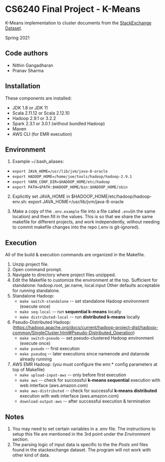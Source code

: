 # CS6240 Final Project - K-Means
K-Means implementation to cluster documents from the [StackExchange Dataset](https://archive.org/details/stackexchange).

Spring 2021

Code authors
-----------
 - Nithin Gangadharan
 - Pranav Sharma

Installation
------------
These components are installed:
- JDK 1.8 or JDK 11
- Scala 2.11.12 or Scala 2.12.10
- Hadoop 2.9.1 or 3.2.2
- Spark 2.3.1 or 3.0.1 (without bundled Hadoop)
- Maven
- AWS CLI (for EMR execution)

Environment
-----------
1) Example ~/.bash_aliases:

- `export JAVA_HOME=/usr/lib/jvm/java-8-oracle`
- `export HADOOP_HOME=/home/joe/tools/hadoop/hadoop-2.9.1`
- `export YARN_CONF_DIR=$HADOOP_HOME/etc/hadoop`
- `export PATH=$PATH:$HADOOP_HOME/bin:$HADOOP_HOME/sbin`

2) Explicitly set JAVA_HOME in $HADOOP_HOME/etc/hadoop/hadoop-env.sh:
   export JAVA_HOME=/usr/lib/jvm/java-8-oracle

3) Make a copy of the `.env.example` file into a file called `.env`(in the same location) and then fill in the values. This is so that we share the same makefile for different projects, and work independently, without needing to commit makefile changes into the repo (.env is git-ignored).

Execution
---------
All of the build & execution commands are organized in the Makefile.

1) Unzip project file.
2) Open command prompt.
3) Navigate to directory where project files unzipped.
4) Edit the Makefile to customize the environment at the top. Sufficient for standalone:
   hadoop.root, jar.name, local.input Other defaults acceptable for running standalone.
5) Standalone Hadoop:
	- `make switch-standalone`        -- set standalone Hadoop environment (execute once)
	- `make seq-local`                -- run **sequential k-means** locally
	- `make distributed-local`        -- run **distributed k-means** locally
6) Pseudo-Distributed
   Hadoop: (https://hadoop.apache.org/docs/current/hadoop-project-dist/hadoop-common/SingleCluster.html#Pseudo-Distributed_Operation)
	- `make switch-pseudo`             -- set pseudo-clustered Hadoop environment (execute once)
	- `make pseudo`                    -- first execution
	- `make pseudoq`                   -- later executions since namenode and datanode already running
7) AWS EMR Hadoop: (you must configure the emr.* config parameters at top of Makefile)
	- `make upload-input-aws`         -- only before first execution
	- `make aws`                      -- check for successful **k-means sequential** execution with web interface (aws.amazon.com)
	- `make aws-distributed`          -- check for successful **k-means distributed** execution with web interface (aws.amazon.com)
	- `download-output-aws`           -- after successful execution & termination
	
Notes
----------
1. You may need to set certain variables in a .env file. The instructions to setup this file are mentioned in the 3rd point under the *Environment* section.
2. The parsing logic of input data is specific to the the *Posts* xml files found in the stackexchange dataset. The program will not work with other kind of data.